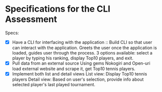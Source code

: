 # Specifications for the CLI Assessment

Specs:
- [X] Have a CLI for interfacing with the application ::
    Build CLI so that user can interact with
    the application. Greets the user once the application is loaded, guides user through
    the process. 3 options available: select a player by typing his ranking, display Top10 players, and exit.
- [X] Pull data from an external source
    Using gems Nokogiri and Open-uri load external website and scrape it, get Top10 tennis players.
- [X] Implement both list and detail views
    List view: Display Top10 tennis players
    Detail view: Based on user's selection, provide info about selected player's last played tournament.
